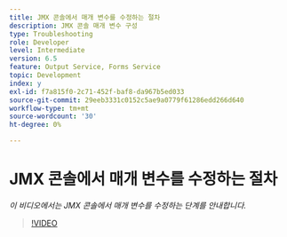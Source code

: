 ```yaml
---
title: JMX 콘솔에서 매개 변수를 수정하는 절차
description: JMX 콘솔 매개 변수 구성
type: Troubleshooting
role: Developer
level: Intermediate
version: 6.5
feature: Output Service, Forms Service
topic: Development
index: y
exl-id: f7a815f0-2c71-452f-baf8-da967b5ed033
source-git-commit: 29eeb3331c0152c5ae9a0779f61286edd266d640
workflow-type: tm+mt
source-wordcount: '30'
ht-degree: 0%

---
```



# JMX 콘솔에서 매개 변수를 수정하는 절차

*이 비디오에서는 JMX 콘솔에서 매개 변수를 수정하는 단계를 안내합니다.*

>[!VIDEO](https://video.tv.adobe.com/v/335554?quality=9&learn=on)
